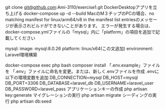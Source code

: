
git clone git@github.com:Ami-3110/exercise1.git
DockerDesktopアプリを立ち上げる
docker-compose up -d --build
MacのM３チップのPCの場合、no matching manifest for linux/arm64/v8 in the manifest list entriesのメッセージが表示されビルドができないことがあります。 エラーが発生する場合は、docker-compose.ymlファイルの「mysql」内に「platform」の項目を追加で記載してください

mysql:
    image: mysql:8.0.26
    platform: linux/x64(この文追加)
    environment:
Laravel環境構築

docker-compose exec php bash
composer install
「.env.example」ファイルを 「.env」ファイルに命名を変更。または、新しく.envファイルを作成
.envに以下の環境変数を追加
DB_CONNECTION=mysql
DB_HOST=mysql
DB_PORT=3306
DB_DATABASE=laravel_db
DB_USERNAME=laravel_user
DB_PASSWORD=laravel_pass
アプリケーションキーの作成
php artisan key:generate
マイグレーションの実行
php artisan migrate
シーディングの実行
php artisan db:seed